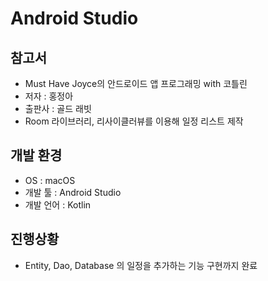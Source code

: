 # Android Studio
## 참고서
* Must Have Joyce의 안드로이드 앱 프로그래밍 with 코틀린
* 저자 : 홍정아       
* 출판사 : 골드 래빗
* Room 라이브러리, 리사이클러뷰를 이용해 일정 리스트 제작 
## 개발 환경
* OS : macOS
* 개발 툴 : Android Studio
* 개발 언어 : Kotlin
## 진행상황
* Entity, Dao, Database 의 일정을 추가하는 기능 구현까지 완료
